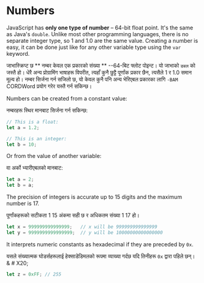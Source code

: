 # Numbers

JavaScript has **only one type of number** – 64-bit float point. It's the same as Java's `double`. Unlike most other programming languages, there is no separate integer type, so 1 and 1.0 are the same value. Creating a number is easy, it can be done just like for any other variable type using the `var` keyword.

जाभास्क्रिप्ट छ ** नम्बर केवल एक प्रकारको संख्या ** --64-बिट फ्लोट पोइन्ट। यो जाभाको `डबल` को जस्तै हो। धेरै अन्य प्रोग्रामिंग भाषाहरू विपरीत, त्यहाँ कुनै छुट्टै पूर्णांक प्रकार छैन, त्यसैले 1 र 1.0 समान मूल्य हो। नम्बर सिर्जना गर्न सजिलो छ, यो केवल कुनै पनि अन्य भेरिएबल प्रकारका लागि `-BAM` CORDWord प्रयोग गरेर यस्तै गर्न सकिन्छ।

Numbers can be created from a constant value:

नम्बरहरू स्थिर मानबाट सिर्जना गर्न सकिन्छ:

```javascript
// This is a float:
let a = 1.2;

// This is an integer:
let b = 10;
```

Or from the value of another variable:

वा अर्को भ्यारीएबलको मानबाट:

```javascript
let a = 2;
let b = a;
```

The precision of integers is accurate up to 15 digits and the maximum number is 17.

पूर्णांकहरूको सटीकता 1 15 अंकमा सही छ र अधिकतम संख्या 1 17 हो।

```javascript
let x = 999999999999999;   // x will be 999999999999999
let y = 9999999999999999;  // y will be 10000000000000000
```

It interprets numeric constants as hexadecimal if they are preceded by `0x`.&#x20;

यसले संख्यात्मक घोडर्सहरूलाई हेक्साडेडिमलको रूपमा व्याख्या गर्दछ यदि तिनीहरू `0x` द्वारा पहिले छन्। & # X20;

```javascript
let z = 0xFF; // 255
```
